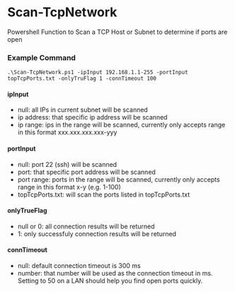# Scan-TcpNetwork
Powershell Function to Scan a TCP Host or Subnet to determine if ports are open

### Example Command
    .\Scan-TcpNetwork.ps1 -ipInput 192.168.1.1-255 -portInput topTcpPorts.txt -onlyTruFlag 1 -connTimeout 100
	
#### ipInput
 + null: all IPs in current subnet will be scanned
 + ip address: that specific ip address will be scanned
 + ip range: ips in the range will be scanned, currently only accepts range in this format xxx.xxx.xxx.xxx-yyy

#### portInput
 + null: port 22 (ssh) will be scanned 
 + port: that specific port address will be scanned
 + port range: ports in the range will be scanned, currently only accepts range in this format x-y (e.g. 1-100)
 + topTcpPorts.txt: will scan the ports listed in topTcpPorts.txt

#### onlyTrueFlag
 + null or 0: all connection results will be returned
 + 1: only successfuly connection results will be returned

#### connTimeout
 + null: default connection timeout is 300 ms
 + number: that number will be used as the connection timeout in ms.  Setting to 50 on a LAN should help you find open ports quickly. 